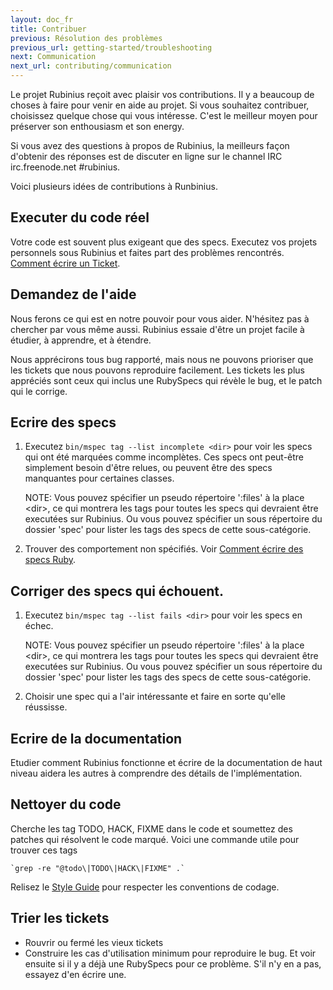 ```yaml
---
layout: doc_fr
title: Contribuer
previous: Résolution des problèmes
previous_url: getting-started/troubleshooting
next: Communication
next_url: contributing/communication
---
```


Le projet Rubinius reçoit avec plaisir vos contributions. Il y a beaucoup de 
choses à faire pour venir en aide au projet. Si vous souhaitez contribuer, 
choisissez quelque chose qui vous intéresse. C'est le meilleur moyen pour 
préserver son enthousiasm et son energy.

Si vous avez des questions à propos de Rubinius, la meilleurs façon d'obtenir 
des réponses est de discuter en ligne sur le channel IRC 
irc.freenode.net #rubinius.

Voici plusieurs idées de contributions à Runbinius.

## Executer du code réel

Votre code est souvent plus exigeant que des specs. Executez vos projets 
personnels sous Rubinius et faites part des problèmes rencontrés. 
[Comment écrire un Ticket](/doc/en/how-to/write-a-ticket).

## Demandez de l'aide

Nous ferons ce qui est en notre pouvoir pour vous aider. N'hésitez pas à 
chercher par vous même aussi. Rubinius essaie d'être un projet facile à 
étudier, à apprendre, et à étendre.

Nous apprécirons tous bug rapporté, mais nous ne pouvons prioriser que les 
tickets que nous pouvons reproduire facilement. Les tickets les plus appréciés
sont ceux qui inclus une RubySpecs qui révèle le bug, et le patch qui le 
corrige.

## Ecrire des specs

  1. Executez `bin/mspec tag --list incomplete <dir>` pour voir les specs 
     qui ont été marquées comme incomplètes. Ces specs ont peut-être 
     simplement besoin d'être relues, ou peuvent être des specs manquantes 
     pour certaines classes.

     NOTE: Vous pouvez spécifier un pseudo répertoire ':files' à la place 
     \<dir\>, ce qui montrera les tags pour toutes les specs qui devraient 
     être executées sur Rubinius.  Ou vous pouvez spécifier un sous répertoire 
     du dossier 'spec' pour lister les tags des specs de cette sous-catégorie.
     

  2. Trouver des comportement non spécifiés. 
     Voir [Comment écrire des specs Ruby](/doc/fr/how-to/write-a-ruby-spec).

## Corriger des specs qui échouent.

  1. Executez `bin/mspec tag --list fails <dir>` pour voir les specs en échec.

	 NOTE: Vous pouvez spécifier un pseudo répertoire ':files' à la place 
     \<dir\>, ce qui montrera les tags pour toutes les specs qui devraient 
     être executées sur Rubinius.  Ou vous pouvez spécifier un sous répertoire 
     du dossier 'spec' pour lister les tags des specs de cette sous-catégorie.
     
  2. Choisir une spec qui a l'air intéressante et faire en sorte qu'elle 
     réussisse.


## Ecrire de la documentation

Etudier comment Rubinius fonctionne et écrire de la documentation de haut 
niveau aidera les autres à comprendre des détails de l'implémentation.


## Nettoyer du code

Cherche les tag TODO, HACK, FIXME dans le code et soumettez des patches
qui résolvent le code marqué. Voici une commande utile pour trouver ces tags

    `grep -re "@todo\|TODO\|HACK\|FIXME" .`

Relisez le [Style Guide](/doc/en/contributing/style-guide/) pour respecter les
conventions de codage.


## Trier les tickets

  * Rouvrir ou fermé les vieux tickets
  * Construire les cas d'utilisation minimum pour reproduire le bug. Et voir 
    ensuite si il y a déjà une RubySpecs pour ce problème. S'il n'y en a pas, 
    essayez d'en écrire une.
  

